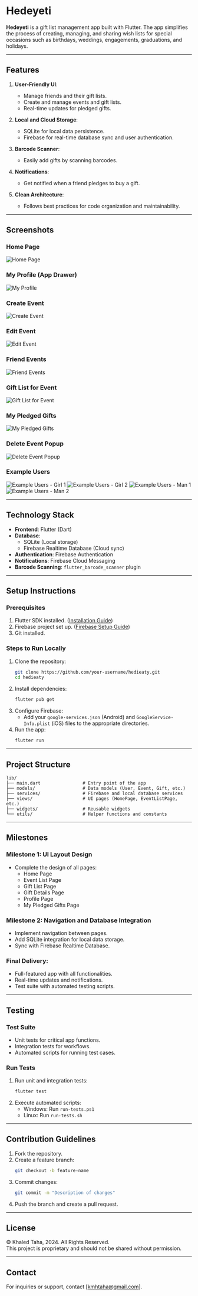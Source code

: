 # Hedeyeti

**Hedeyeti** is a gift list management app built with Flutter. The app simplifies the process of creating, managing, and sharing wish lists for special occasions such as birthdays, weddings, engagements, graduations, and holidays.

---

## Features

1. **User-Friendly UI**:
   - Manage friends and their gift lists.
   - Create and manage events and gift lists.
   - Real-time updates for pledged gifts.

2. **Local and Cloud Storage**:
   - SQLite for local data persistence.
   - Firebase for real-time database sync and user authentication.

3. **Barcode Scanner**:
   - Easily add gifts by scanning barcodes.

4. **Notifications**:
   - Get notified when a friend pledges to buy a gift.

5. **Clean Architecture**:
   - Follows best practices for code organization and maintainability.

---

## Screenshots

### Home Page
![Home Page](assets/screenshots/homePage.png)

### My Profile (App Drawer)
![My Profile](assets/screenshots/appDrawer_MyProfile.png)

### Create Event
![Create Event](assets/screenshots/createEvent.png)

### Edit Event
![Edit Event](assets/screenshots/editEvent.png)

### Friend Events
![Friend Events](assets/screenshots/friendEvents.png)

### Gift List for Event
![Gift List for Event](assets/screenshots/friendGiftListForEvent.png)

### My Pledged Gifts
![My Pledged Gifts](assets/screenshots/myPledgedGifts.png)

### Delete Event Popup
![Delete Event Popup](assets/screenshots/deleteEventPopup.png)

### Example Users
![Example Users - Girl 1](assets/girl01.png)
![Example Users - Girl 2](assets/girl02.png)
![Example Users - Man 1](assets/man01.png)
![Example Users - Man 2](assets/man02.png)

---

## Technology Stack

- **Frontend**: Flutter (Dart)
- **Database**:
  - SQLite (Local storage)
  - Firebase Realtime Database (Cloud sync)
- **Authentication**: Firebase Authentication
- **Notifications**: Firebase Cloud Messaging
- **Barcode Scanning**: `flutter_barcode_scanner` plugin

---

## Setup Instructions

### Prerequisites
1. Flutter SDK installed. ([Installation Guide](https://docs.flutter.dev/get-started/install))
2. Firebase project set up. ([Firebase Setup Guide](https://firebase.google.com/docs/flutter/setup))
3. Git installed.

### Steps to Run Locally
1. Clone the repository:
   ```bash
   git clone https://github.com/your-username/hedieaty.git
   cd hedieaty
   ```
2. Install dependencies:
   ```bash
   flutter pub get
   ```
3. Configure Firebase:
   - Add your `google-services.json` (Android) and `GoogleService-Info.plist` (iOS) files to the appropriate directories.
4. Run the app:
   ```bash
   flutter run
   ```

---

## Project Structure

```plaintext
lib/
├── main.dart                # Entry point of the app
├── models/                  # Data models (User, Event, Gift, etc.)
├── services/                # Firebase and local database services
├── views/                   # UI pages (HomePage, EventListPage, etc.)
├── widgets/                 # Reusable widgets
└── utils/                   # Helper functions and constants
```

---

## Milestones

### Milestone 1: UI Layout Design
- Complete the design of all pages:
  - Home Page
  - Event List Page
  - Gift List Page
  - Gift Details Page
  - Profile Page
  - My Pledged Gifts Page

### Milestone 2: Navigation and Database Integration
- Implement navigation between pages.
- Add SQLite integration for local data storage.
- Sync with Firebase Realtime Database.

### Final Delivery:
- Full-featured app with all functionalities.
- Real-time updates and notifications.
- Test suite with automated testing scripts.

---

## Testing

### Test Suite
- Unit tests for critical app functions.
- Integration tests for workflows.
- Automated scripts for running test cases.

### Run Tests
1. Run unit and integration tests:
   ```bash
   flutter test
   ```
2. Execute automated scripts:
   - Windows: Run `run-tests.ps1`
   - Linux: Run `run-tests.sh`

---

## Contribution Guidelines

1. Fork the repository.
2. Create a feature branch:
   ```bash
   git checkout -b feature-name
   ```
3. Commit changes:
   ```bash
   git commit -m "Description of changes"
   ```
4. Push the branch and create a pull request.

---

## License

© Khaled Taha, 2024. All Rights Reserved.  
This project is proprietary and should not be shared without permission.

---

## Contact

For inquiries or support, contact [kmhtaha@gmail.com].
